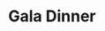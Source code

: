 ---
title: "Gala Dinner"
draft: false
image : "images/gallery/gala/gala-8.JPG"
bg_image: "images/page-title.jpg"
category: "Gala Dinner"
---